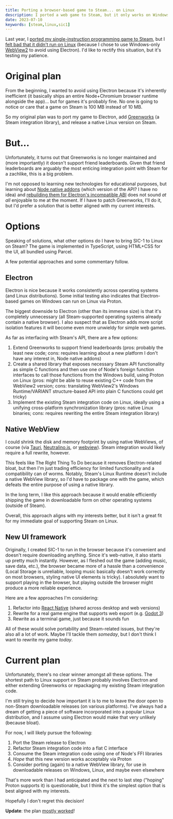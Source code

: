 ```yaml
---
title: Porting a browser-based game to Steam... on Linux
description: I ported a web game to Steam, but it only works on Windows. Can I get it to run on Linux?
date: 2023-07-10
keywords: [steam,linux,sic1]
---
```

Last year, I [ported my single-instruction programming game to Steam](sic-1-retrospective.md), but I [felt bad that it didn't run on Linux](sic-1-retrospective.md#should-i-port-the-steam-version-of-the-game-to-linux) (because I chose to use Windows-only [WebView2](https://developer.microsoft.com/en-us/microsoft-edge/webview2/) to avoid using Electron). I'd like to rectify this situation, but it's testing my patience.

# Original plan
From the beginning, I wanted to avoid using Electron because it's inherently inefficient (it basically ships an entire Node+Chromium browser runtime alongside the app)... but for games it's probably fine. No one is going to notice or care that a game on Steam is 100 MB instead of 10 MB.

So my original plan was to port my game to Electron, add [Greenworks](https://github.com/greenheartgames/greenworks) (a Steam integration library), and release a native Linux version on Steam.

# But...
Unfortunately, it turns out that Greenworks is no longer maintained and (more importantly) it doesn't support friend leaderboards. Given that friend leaderboards are arguably the most enticing integration point with Steam for a zachlike, this is a big problem.

I'm not opposed to learning new technologies for educational purposes, but learning about [Node native addons](https://nodejs.org/api/addons.html) (which version of the API? I have no idea) and [rebuilding them for Electron's incompatible ABI](https://www.electronjs.org/docs/latest/tutorial/using-native-node-modules) does not sound *at all* enjoyable to me at the moment. If I have to patch Greenworks, I'll do it, but I'd prefer a solution that is better aligned with my current interests.

# Options
Speaking of solutions, what other options do I have to bring SIC-1 to Linux on Steam? The game is implemented in TypeScript, using HTML+CSS for the UI, all bundled using Parcel.

A few potential approaches and some commentary follow.

## Electron
Electron is nice because it works consistently across operating systems (and Linux distributions). Some initial testing also indicates that Electron-based games on Windows can run on Linux via Proton.

The biggest downside to Electron (other than its immense size) is that it's completely unnecessary (all Steam-supported operating systems already contain a native browser). I also suspect that as Electron adds more script isolation features it will become even more unwieldy for simple web games.

As far as interfacing with Steam's API, there are a few options:

1. Extend Greenworks to support friend leaderboards (pros: probably the least new code; cons: requires learning about a new platform I don't have any interest in, Node native addons)
1. Create a shared library that exposes necessary Steam API functionality as simple C functions and then use one of Node's foreign function interfaces to call those functions from the Windows build, using Proton on Linux (pros: might be able to reuse existing C++ code from the WebView2 version; cons: translating WebView2's Windows Runtime/VARIANT structure-based API into plain C functions could get tricky)
1. Implement the existing Steam integration code on Linux, ideally using a unifying cross-platform synchronization library (pros: native Linux binaries; cons: requires rewriting the entire Steam integration library)

## Native WebView
I could shrink the disk and memory footprint by using native WebViews, of course (via [Tauri](https://tauri.app/), [Neutralino.js](https://neutralino.js.org/), or [webview](https://github.com/webview/webview)). Steam integration would likely require a full rewrite, however.

This feels like The Right Thing To Do because it removes Electron-related bloat, but then I'm just trading efficiency for limited functionality and a compatibility can of worms. Notably, Steam's Linux Runtime doesn't include a native WebView library, so I'd have to package one with the game, which defeats the entire purpose of using a native library.

In the long term, I like this approach because it would enable efficiently shipping the game in downloadable form on other operating systems (outside of Steam).

Overall, this approach aligns with my interests better, but it isn't a great fit for my immediate goal of supporting Steam on Linux.

## New UI framework
Originally, I created SIC-1 to run in the browser because it's convenient and doesn't require downloading anything. Since it's web-native, it also starts up pretty much instantly. However, as I fleshed out the game (adding music, save data, etc.), the browser became more of a hassle than a convenience (Local Storage is unreliable, looping music basically doesn't work correctly on most browsers, styling native UI elements is tricky). I absolutely want to support playing in the browser, but playing outside the browser might produce a more reliable experience.

Here are a few approaches I'm considering:

1. Refactor into [React Native](https://reactnative.dev/) (shared across desktop and web versions)
1. Rewrite for a real game engine that supports web export (e.g. [Godot 3](https://godotengine.org/))
1. Rewrite as a terminal game, just because it sounds fun

All of these would solve portability and Steam-related issues, but they're also all a lot of work. Maybe I'll tackle them *someday*, but I don't think I want to rewrite my game *today*.

# Current plan
Unfortunately, there's no clear winner amongst all these options. The shortest path to Linux support on Steam probably involves Electron and either extending Greenworks or repackaging my existing Steam integration code.

I'm still trying to decide how important it is to me to leave the door open to non-Steam downloadable releases (on various platforms). I've always had a dream of getting a piece of software incorporated into a popular Linux distribution, and I assume using Electron would make that very unlikely (because bloat).

For now, I will likely pursue the following:

1. Port the Steam release to Electron
1. Refactor Steam integration code into a flat C interface
1. Consume the Steam integration code using one of Node's FFI libraries
1. *Hope* that this new version works acceptably via Proton
1. Consider porting (again) to a native WebView library, for use in downloadable releases on Windows, Linux, and maybe even elsewhere

That's more work than I had anticipated and the next to last step ("hoping" Proton supports it) is questionable, but I think it's the simplest option that is best aligned with my interests.

Hopefully I don't regret this decision!

**Update**: the plan [mostly worked](web-game-on-steam-for-linux-2.md)!
